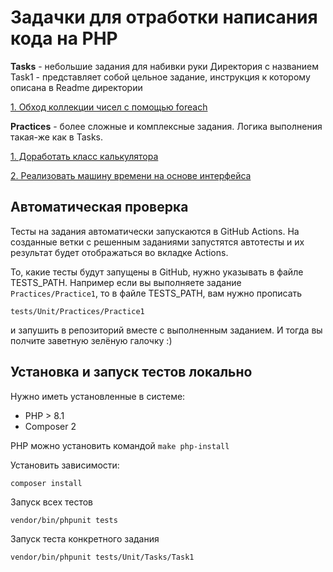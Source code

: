 # Задачки для отработки написания кода на PHP

**Tasks** - небольшие задания для набивки руки
Директория с названием Task1 - представляет собой цельное задание, инструкция к которому описана в Readme директории

[1. Обход коллекции чисел с помощью foreach](/src/Tasks/Task1)

**Practices** - более сложные и комплексные задания. Логика выполнения такая-же как в Tasks.

[1. Доработать класс калькулятора](/src/Practices/Practice1)

[2. Реализовать машину времени на основе интерфейса](/src/Practices/Practice2DateTime)

## Автоматическая проверка
Тесты на задания автоматически запускаются в GitHub Actions.
На созданные ветки с решенным заданиями запустятся автотесты и их результат будет отображаться во вкладке Actions.

То, какие тесты будут запущены в GitHub, нужно указывать в файле TESTS_PATH.
Например если вы выполняете задание ```Practices/Practice1```, то в файле TESTS_PATH, вам нужно прописать
```
tests/Unit/Practices/Practice1
```
и запушить в репозиторий вместе с выполненным заданием. И тогда вы полчите заветную зелёную галочку :)

## Установка и запуск тестов локально
Нужно иметь установленные в системе: 
- PHP > 8.1 
- Composer 2

PHP можно установить командой ```make php-install```

Установить зависимости:
```
composer install
```
Запуск всех тестов
```
vendor/bin/phpunit tests
```

Запуск теста конкретного задания
```
vendor/bin/phpunit tests/Unit/Tasks/Task1
```
